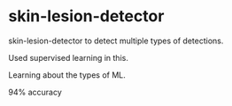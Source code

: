 # skin-lesion-detector
skin-lesion-detector
to detect multiple types of detections.

Used supervised learning in this.

Learning about the types of ML.

94% accuracy
